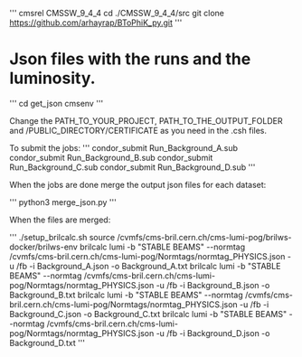'''
cmsrel CMSSW_9_4_4
cd ./CMSSW_9_4_4/src
git clone https://github.com/arhayrap/BToPhiK_py.git
'''

# Json files with the runs and the luminosity.

'''
cd get_json
cmsenv
'''

Change the PATH_TO_YOUR_PROJECT, PATH_TO_THE_OUTPUT_FOLDER and /PUBLIC_DIRECTORY/CERTIFICATE as you need in the .csh files. 

To submit the jobs:
'''
condor_submit Run_Background_A.sub
condor_submit Run_Background_B.sub
condor_submit Run_Background_C.sub
condor_submit Run_Background_D.sub
'''

When the jobs are done merge the output json files for each dataset:

'''
python3 merge_json.py
'''

When the files are merged:

'''
./setup_brilcalc.sh
source /cvmfs/cms-bril.cern.ch/cms-lumi-pog/brilws-docker/brilws-env
brilcalc lumi -b "STABLE BEAMS" --normtag /cvmfs/cms-bril.cern.ch/cms-lumi-pog/Normtags/normtag_PHYSICS.json -u /fb -i Background_A.json -o Background_A.txt
brilcalc lumi -b "STABLE BEAMS" --normtag /cvmfs/cms-bril.cern.ch/cms-lumi-pog/Normtags/normtag_PHYSICS.json -u /fb -i Background_B.json -o Background_B.txt
brilcalc lumi -b "STABLE BEAMS" --normtag /cvmfs/cms-bril.cern.ch/cms-lumi-pog/Normtags/normtag_PHYSICS.json -u /fb -i Background_C.json -o Background_C.txt
brilcalc lumi -b "STABLE BEAMS" --normtag /cvmfs/cms-bril.cern.ch/cms-lumi-pog/Normtags/normtag_PHYSICS.json -u /fb -i Background_D.json -o Background_D.txt
'''
